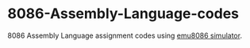 # 8086-Assembly-Language-codes
8086 Assembly Language assignment codes using [emu8086 simulator](https://emu8086.en.lo4d.com/download/).
